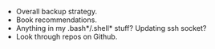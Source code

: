 *   Overall backup strategy.
*   Book recommendations.
*   Anything in my .bash*/.shell* stuff?  Updating ssh socket?
*   Look through repos on Github.
